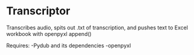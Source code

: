 # Transcriptor
Transcribes audio, spits out .txt of transcription, and pushes text to Excel workbook with openpyxl append()

Requires:
-Pydub and its dependencies
-openpyxl
